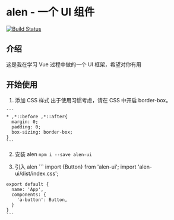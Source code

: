 # alen - 一个 UI 组件

[![Build Status](https://www.travis-ci.org/qinggge/alen.svg?branch=master)](https://www.travis-ci.org/qinggge/alen)

## 介绍

这是我在学习 Vue 过程中做的一个 UI 框架，希望对你有用

## 开始使用
  1. 添加 CSS 样式
    出于使用习惯考虑，请在 CSS 中开启 border-box。

    ```
    * ,*::before ,*::after{
      margin: 0;
      padding: 0;
      box-sizing: border-box;
    }
    ```

  2. 安装 alen
    ```
    npm i --save alen-ui
    ```

  3. 引入 alen
    ```
    import {Button} from 'alen-ui';
    import 'alen-ui/dist/index.css';

    export default {
      name: 'App',
      components: {
        'a-button': Button,
      }
    }
    ```
